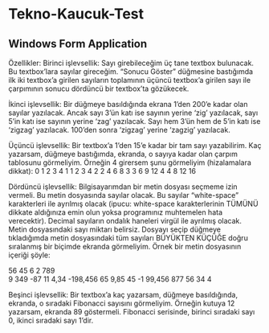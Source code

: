 # Tekno-Kaucuk-Test
## Windows Form Application
Özellikler:
Birinci işlevsellik: Sayı girebileceğim üç tane textbox bulunacak. Bu textbox’lara sayılar gireceğim. “Sonucu Göster” düğmesine bastığımda ilk iki textbox’a girilen sayıların toplamının üçüncü textbox’a girilen sayı ile çarpımının sonucu dördüncü bir textbox’ta gözükecek.
 
İkinci işlevsellik: Bir düğmeye basıldığında ekrana 1’den 200’e kadar olan sayılar yazılacak. Ancak sayı 3’ün katı ise sayının yerine ‘zig’ yazılacak, sayı 5’in katı ise sayının yerine ‘zag’ yazılacak. Sayı hem 3’ün hem de 5’in katı ise ‘zigzag’ yazılacak. 100’den sonra ‘zigzag’ yerine ‘zagzig’ yazılacak.
 
Üçüncü işlevsellik: Bir textbox’a 1’den 15’e kadar bir tam sayı yazabilirim. Kaç yazarsam, düğmeye bastığımda, ekranda, o sayıya kadar olan çarpım tablosunu görmeliyim. Örneğin 4 girersem şunu görmeliyim (hizalamalara dikkat):
0   1   2    3    4
1   1   2    3    4
2   2   4    6    8
3   3   6    9   12
4   4   8   12   16
 
Dördüncü işlevsellik: Bilgisayarımdan bir metin dosyası seçmeme izin vermeli. Bu metin dosyasında sayılar olacak. Bu sayılar “white-space” karakterleri ile ayrılmış olacak (ipucu: white-space karakterlerinin TÜMÜNÜ dikkate aldığınıza emin olun yoksa programınız muhtemelen hata verecektir). Decimal sayıların ondalık haneleri virgül ile ayrılmış olacak. Metin dosyasındaki sayı miktarı belirsiz. Dosyayı seçip düğmeye tıkladığımda metin dosyasındaki tüm sayıları BÜYÜKTEN KÜÇÜĞE doğru sıralanmış bir biçimde ekranda görmeliyim. Örnek bir metin dosyasının içeriği şöyle:
 
56   45 6 2 789  
9 349   -87
11
4,34   -198,456
65
9,85      45
-1
   99,456
877 56     34  4
 
Beşinci işlevsellik: Bir textbox’a kaç yazarsam, düğmeye basıldığında, ekranda, o sıradaki Fibonacci sayısını görmeliyim. Örneğin kutuya 12 yazarsam, ekranda 89 göstermeli. Fibonacci serisinde, birinci sıradaki sayı 0, ikinci sıradaki sayı 1’dir.

